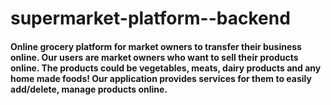 # supermarket-platform--backend
#### Online grocery platform for market owners to transfer their business online. Our users are market owners who want to sell their products online. The products could be vegetables, meats, dairy products and any home made foods! Our application provides services for them to easily add/delete, manage products online. 
